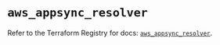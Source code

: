 # `aws_appsync_resolver`

Refer to the Terraform Registry for docs: [`aws_appsync_resolver`](https://registry.terraform.io/providers/hashicorp/aws/5.45.0/docs/resources/appsync_resolver).
